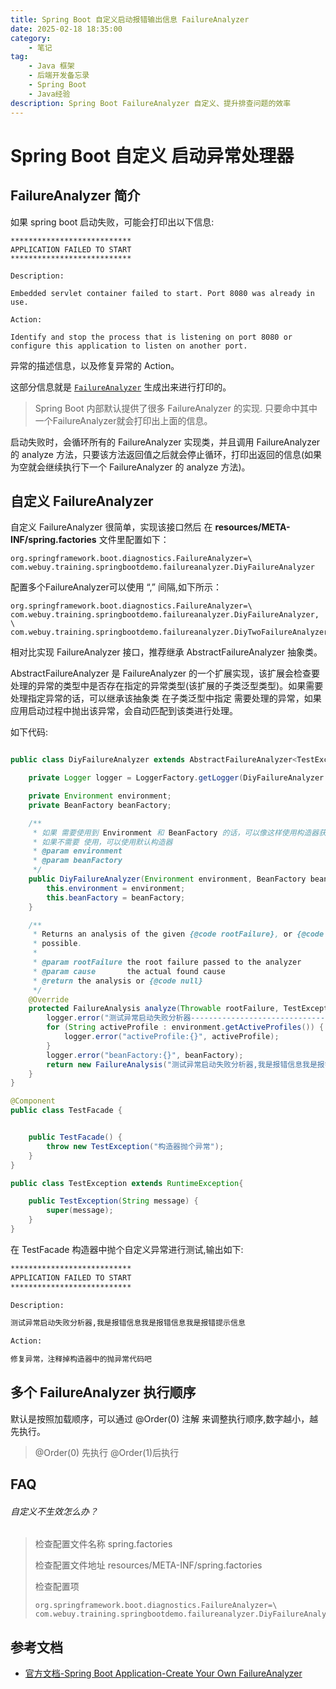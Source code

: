 ```yaml
---
title: Spring Boot 自定义启动报错输出信息 FailureAnalyzer
date: 2025-02-18 18:35:00
category:
    - 笔记
tag: 
    - Java 框架
    - 后端开发备忘录
    - Spring Boot
    - Java经验
description: Spring Boot FailureAnalyzer 自定义、提升排查问题的效率
---
```

# Spring Boot 自定义 启动异常处理器

## FailureAnalyzer 简介

如果 spring boot 启动失败，可能会打印出以下信息:

```text
***************************
APPLICATION FAILED TO START
***************************

Description:

Embedded servlet container failed to start. Port 8080 was already in use.

Action:

Identify and stop the process that is listening on port 8080 or configure this application to listen on another port.
```

异常的描述信息，以及修复异常的 Action。

这部分信息就是 [`FailureAnalyzer`](https://docs.spring.io/spring-boot/3.4.2/api/java/org/springframework/boot/diagnostics/FailureAnalyzer.html) 生成出来进行打印的。

> Spring Boot 内部默认提供了很多 FailureAnalyzer 的实现. 只要命中其中一个FailureAnalyzer就会打印出上面的信息。

启动失败时，会循环所有的 FailureAnalyzer 实现类，并且调用 FailureAnalyzer 的  analyze 方法，只要该方法返回值之后就会停止循环，打印出返回的信息(如果为空就会继续执行下一个 FailureAnalyzer 的 analyze 方法)。

## 自定义 FailureAnalyzer

自定义 FailureAnalyzer 很简单，实现该接口然后 在 **resources/META-INF/spring.factories** 文件里配置如下：

```properties
org.springframework.boot.diagnostics.FailureAnalyzer=\
com.webuy.training.springbootdemo.failureanalyzer.DiyFailureAnalyzer
```

配置多个FailureAnalyzer可以使用 “,” 间隔,如下所示：

```properties
org.springframework.boot.diagnostics.FailureAnalyzer=\
com.webuy.training.springbootdemo.failureanalyzer.DiyFailureAnalyzer, \
com.webuy.training.springbootdemo.failureanalyzer.DiyTwoFailureAnalyzer
```

相对比实现 FailureAnalyzer 接口，推荐继承 AbstractFailureAnalyzer 抽象类。

AbstractFailureAnalyzer 是 FailureAnalyzer 的一个扩展实现，该扩展会检查要处理的异常的类型中是否存在指定的异常类型(该扩展的子类泛型类型)。如果需要处理指定异常的话，可以继承该抽象类 在子类泛型中指定 需要处理的异常，如果应用启动过程中抛出该异常，会自动匹配到该类进行处理。

如下代码:

```java 

public class DiyFailureAnalyzer extends AbstractFailureAnalyzer<TestException> {

    private Logger logger = LoggerFactory.getLogger(DiyFailureAnalyzer.class);

    private Environment environment;
    private BeanFactory beanFactory;

    /**
     * 如果 需要使用到 Environment 和 BeanFactory 的话，可以像这样使用构造器获取。
     * 如果不需要 使用，可以使用默认构造器
     * @param environment
     * @param beanFactory
     */
    public DiyFailureAnalyzer(Environment environment, BeanFactory beanFactory) {
        this.environment = environment;
        this.beanFactory = beanFactory;
    }

    /**
     * Returns an analysis of the given {@code rootFailure}, or {@code null} if no analysis was
     * possible.
     *
     * @param rootFailure the root failure passed to the analyzer
     * @param cause       the actual found cause
     * @return the analysis or {@code null}
     */
    @Override
    protected FailureAnalysis analyze(Throwable rootFailure, TestException cause) {
        logger.error("测试异常启动失败分析器----------------------------------");
        for (String activeProfile : environment.getActiveProfiles()) {
            logger.error("activeProfile:{}", activeProfile);
        }
        logger.error("beanFactory:{}", beanFactory);
        return new FailureAnalysis("测试异常启动失败分析器,我是报错信息我是报错信息我是报错提示信息", "修复异常，注释掉构造器中的抛异常代码吧", cause);
    }
}
```

```java
@Component
public class TestFacade {


    public TestFacade() {
        throw new TestException("构造器抛个异常");
    }
}
```

```java
public class TestException extends RuntimeException{

    public TestException(String message) {
        super(message);
    }
}
```

在 TestFacade 构造器中抛个自定义异常进行测试,输出如下:

```tex
***************************
APPLICATION FAILED TO START
***************************

Description:

测试异常启动失败分析器,我是报错信息我是报错信息我是报错提示信息

Action:

修复异常，注释掉构造器中的抛异常代码吧
```



## 多个 FailureAnalyzer 执行顺序

默认是按照加载顺序，可以通过  @Order(0) 注解 来调整执行顺序,数字越小，越先执行。

> @Order(0)  先执行 @Order(1)后执行 



## FAQ

###### 自定义不生效怎么办？

> 检查配置文件名称  spring.factories 
>
> 检查配置文件地址  resources/META-INF/spring.factories
>
> 检查配置项   
>
> ```
> org.springframework.boot.diagnostics.FailureAnalyzer=\
> com.webuy.training.springbootdemo.failureanalyzer.DiyFailureAnalyzer
> ```



## 参考文档

* [官方文档-Spring Boot Application-Create Your Own FailureAnalyzer](https://docs.spring.io/spring-boot/how-to/application.html#howto.application.failure-analyzer)